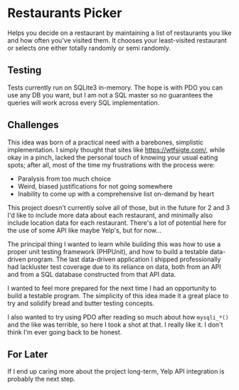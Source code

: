 # Restaurants Picker

Helps you decide on a restaurant by maintaining a list of restaurants you like
and how often you've visited them. It chooses your least-visited restaurant
or selects one either totally randomly or semi randomly.

## Testing

Tests currently run on SQLite3 in-memory. The hope is with PDO you can use any 
DB you want, but I am not a SQL master so no guarantees the queries will work 
across every SQL implementation.

## Challenges

This idea was born of a practical need with a barebones, simplistic 
implementation. I simply thought that sites like <https://wtfsigte.com/>, 
while okay in a pinch, lacked the personal touch of knowing your usual eating 
spots; after all, most of the time my frustrations with the process were:

 - Paralysis from too much choice
 - Weird, biased justifications for not going somewhere
 - Inability to come up with a comprehensive list on-demand by heart
 
This project doesn't currently solve all of those, but in the future for 2 and 3
I'd like to include more data about each restaurant, and minimally also include
location data for each restaurant. There's a lot of potential here for the
use of some API like maybe Yelp's, but for now...

The principal thing I wanted to learn while building this was how to use
a proper unit testing framework (PHPUnit), and how to build a testable 
data-driven program. The last data-driven application I shipped professionally
had lackluster test coverage due to its reliance on data, both from an API
and from a SQL database constructed from that API data. 

I wanted to feel more prepared for the next time I had an opportunity to 
build a testable program. The simplicity of this idea made it a great place
to try and solidify bread and butter testing concepts.

I also wanted to try using PDO after reading so much about how `mysqli_*()`
and the like was terrible, so here I took a shot at that. I really like it.
I don't think I'm ever going back to be honest.

## For Later

If I end up caring more about the project long-term, Yelp API integration is
probably the next step.
